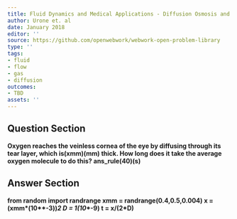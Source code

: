 ```yaml
---
title: Fluid Dynamics and Medical Applications - Diffusion Osmosis and Related Process
author: Urone et. al
date: January 2018
editor: ''
source: https://github.com/openwebwork/webwork-open-problem-library
type: ''
tags:
- fluid
- flow
- gas
- diffusion
outcomes:
- TBD
assets: ''
---
```


## Question Section 

<b>
Oxygen reaches the veinless cornea of the eye by diffusing through its tear layer, which is(xmm)(mm) thick. How long does it take the average oxygen molecule to do this?
ans_rule(40)(s)



## Answer Section

from random import randrange
xmm = randrange(0.4,0.5,0.004)
x = (xmm*(10**-3))**2
D = 1*(10**-9)
t = x/(2*D)